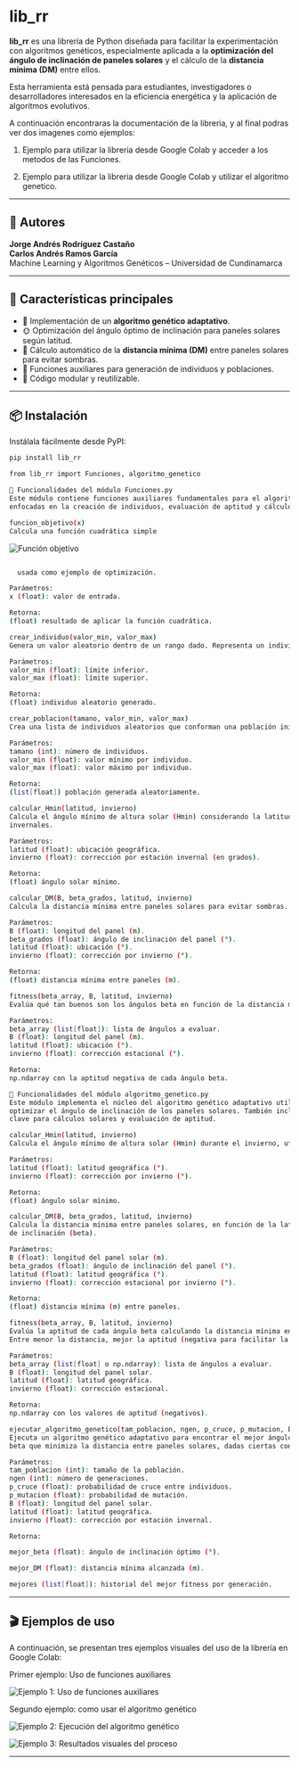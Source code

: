 # lib_rr

**lib_rr** es una librería de Python diseñada para facilitar la experimentación con algoritmos genéticos, especialmente aplicada a la **optimización del ángulo de inclinación de paneles solares** y el cálculo de la **distancia mínima (DM)** entre ellos.

Esta herramienta está pensada para estudiantes, investigadores o desarrolladores interesados en la eficiencia energética y la aplicación de algoritmos evolutivos.

A continuación encontraras la documentación de la libreria, y al final podras ver dos imagenes como ejemplos:

1. Ejemplo para utilizar la libreria desde Google Colab y acceder a los metodos de las Funciones.

2. Ejemplo para utilizar la libreria desde Google Colab y utilizar el algoritmo genetico.

---

## 👥 Autores

**Jorge Andrés Rodríguez Castaño**  
**Carlos Andrés Ramos García**  
Machine Learning y Algoritmos Genéticos – Universidad de Cundinamarca

---

## 🚀 Características principales

- 🧬 Implementación de un **algoritmo genético adaptativo**.
- 🌞 Optimización del ángulo óptimo de inclinación para paneles solares según latitud.
- 📏 Cálculo automático de la **distancia mínima (DM)** entre paneles solares para evitar sombras.
- 🔄 Funciones auxiliares para generación de individuos y poblaciones.
- 🧩 Código modular y reutilizable.


---

## 📦 Instalación

Instálala fácilmente desde PyPI:

```bash
pip install lib_rr

from lib_rr import Funciones, algoritmo_genetico

🔧 Funcionalidades del módulo Funciones.py
Este módulo contiene funciones auxiliares fundamentales para el algoritmo genético,
enfocadas en la creación de individuos, evaluación de aptitud y cálculos solares.

funcion_objetivo(x)
Calcula una función cuadrática simple 

```

![Función objetivo](https://i.imgur.com/gc8Uooo.png)

```bash

  usada como ejemplo de optimización.

Parámetros:
x (float): valor de entrada.

Retorna:
(float) resultado de aplicar la función cuadrática.

crear_individuo(valor_min, valor_max)
Genera un valor aleatorio dentro de un rango dado. Representa un individuo de la población.

Parámetros:
valor_min (float): límite inferior.
valor_max (float): límite superior.

Retorna:
(float) individuo aleatorio generado.

crear_poblacion(tamano, valor_min, valor_max)
Crea una lista de individuos aleatorios que conforman una población inicial.

Parámetros:
tamano (int): número de individuos.
valor_min (float): valor mínimo por individuo.
valor_max (float): valor máximo por individuo.

Retorna:
(list[float]) población generada aleatoriamente.

calcular_Hmin(latitud, invierno)
Calcula el ángulo mínimo de altura solar (Hmin) considerando la latitud y condiciones
invernales.

Parámetros:
latitud (float): ubicación geográfica.
invierno (float): corrección por estación invernal (en grados).

Retorna:
(float) ángulo solar mínimo.

calcular_DM(B, beta_grados, latitud, invierno)
Calcula la distancia mínima entre paneles solares para evitar sombras.

Parámetros:
B (float): longitud del panel (m).
beta_grados (float): ángulo de inclinación del panel (°).
latitud (float): ubicación (°).
invierno (float): corrección por invierno (°).

Retorna:
(float) distancia mínima entre paneles (m).

fitness(beta_array, B, latitud, invierno)
Evalúa qué tan buenos son los ángulos beta en función de la distancia mínima obtenida.

Parámetros:
beta_array (list[float]): lista de ángulos a evaluar.
B (float): longitud del panel (m).
latitud (float): ubicación (°).
invierno (float): corrección estacional (°).

Retorna:
np.ndarray con la aptitud negativa de cada ángulo beta.

🤖 Funcionalidades del módulo algoritmo_genetico.py
Este módulo implementa el núcleo del algoritmo genético adaptativo utilizado para
optimizar el ángulo de inclinación de los paneles solares. También incluye funciones
clave para cálculos solares y evaluación de aptitud.

calcular_Hmin(latitud, invierno)
Calcula el ángulo mínimo de altura solar (Hmin) durante el invierno, utilizado en el cálculo de distancia mínima.

Parámetros:
latitud (float): latitud geográfica (°).
invierno (float): corrección por invierno (°).

Retorna:
(float) ángulo solar mínimo.

calcular_DM(B, beta_grados, latitud, invierno)
Calcula la distancia mínima entre paneles solares, en función de la latitud y el ángulo
de inclinación (beta).

Parámetros:
B (float): longitud del panel solar (m).
beta_grados (float): ángulo de inclinación del panel (°).
latitud (float): latitud geográfica (°).
invierno (float): corrección estacional por invierno (°).

Retorna:
(float) distancia mínima (m) entre paneles.

fitness(beta_array, B, latitud, invierno)
Evalúa la aptitud de cada ángulo beta calculando la distancia mínima entre paneles.
Entre menor la distancia, mejor la aptitud (negativa para facilitar la maximización).

Parámetros:
beta_array (list[float] o np.ndarray): lista de ángulos a evaluar.
B (float): longitud del panel solar.
latitud (float): latitud geográfica.
invierno (float): corrección estacional.

Retorna:
np.ndarray con los valores de aptitud (negativos).

ejecutar_algoritmo_genetico(tam_poblacion, ngen, p_cruce, p_mutacion, B, latitud, invierno)
Ejecuta un algoritmo genético adaptativo para encontrar el mejor ángulo de inclinación
beta que minimiza la distancia entre paneles solares, dadas ciertas condiciones.

Parámetros:
tam_poblacion (int): tamaño de la población.
ngen (int): número de generaciones.
p_cruce (float): probabilidad de cruce entre individuos.
p_mutacion (float): probabilidad de mutación.
B (float): longitud del panel solar.
latitud (float): latitud geográfica.
invierno (float): corrección por estación invernal.

Retorna:

mejor_beta (float): ángulo de inclinación óptimo (°).

mejor_DM (float): distancia mínima alcanzada (m).

mejores (list[float]): historial del mejor fitness por generación.


```

---

## 🎬 Ejemplos de uso

A continuación, se presentan tres ejemplos visuales del uso de la librería en Google Colab:

Primer ejemplo: Uso de funciones auxiliares

![Ejemplo 1: Uso de funciones auxiliares](https://i.imgur.com/E6tSdEE.png)

Segundo ejemplo: como usar el algoritmo genético 

![Ejemplo 2: Ejecución del algoritmo genético](https://i.imgur.com/eYeWgUc.png)

![Ejemplo 3: Resultados visuales del proceso](https://i.imgur.com/N3GBCf9.png)


---